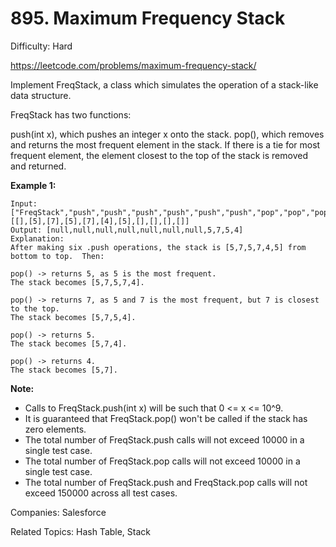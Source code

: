 # 895. Maximum Frequency Stack

Difficulty: Hard

https://leetcode.com/problems/maximum-frequency-stack/


Implement FreqStack, a class which simulates the operation of a stack-like data structure.

FreqStack has two functions:

push(int x), which pushes an integer x onto the stack.
pop(), which removes and returns the most frequent element in the stack.
If there is a tie for most frequent element, the element closest to the top of the stack is removed and returned.
 

**Example 1:**
```
Input: 
["FreqStack","push","push","push","push","push","push","pop","pop","pop","pop"],
[[],[5],[7],[5],[7],[4],[5],[],[],[],[]]
Output: [null,null,null,null,null,null,null,5,7,5,4]
Explanation:
After making six .push operations, the stack is [5,7,5,7,4,5] from bottom to top.  Then:

pop() -> returns 5, as 5 is the most frequent.
The stack becomes [5,7,5,7,4].

pop() -> returns 7, as 5 and 7 is the most frequent, but 7 is closest to the top.
The stack becomes [5,7,5,4].

pop() -> returns 5.
The stack becomes [5,7,4].

pop() -> returns 4.
The stack becomes [5,7].
``` 

**Note:**

* Calls to FreqStack.push(int x) will be such that 0 <= x <= 10^9.
* It is guaranteed that FreqStack.pop() won't be called if the stack has zero elements.
* The total number of FreqStack.push calls will not exceed 10000 in a single test case.
* The total number of FreqStack.pop calls will not exceed 10000 in a single test case.
* The total number of FreqStack.push and FreqStack.pop calls will not exceed 150000 across all test cases.

Companies: Salesforce

Related Topics: Hash Table, Stack

